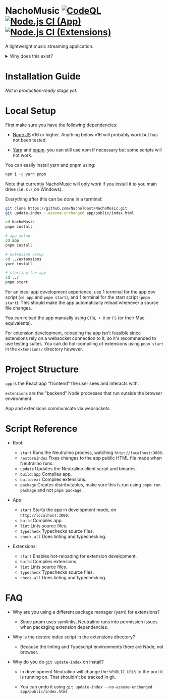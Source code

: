 # NachoMusic [![CodeQL](https://github.com/NachoToast/NachoMusic/actions/workflows/codeql-analysis.yml/badge.svg)](https://github.com/NachoToast/NachoMusic/actions/workflows/codeql-analysis.yml)[![Node.js CI (App)](https://github.com/NachoToast/NachoMusic/actions/workflows/node.js.app.yml/badge.svg)](https://github.com/NachoToast/NachoMusic/actions/workflows/node.js.app.yml)[![Node.js CI (Extensions)](https://github.com/NachoToast/NachoMusic/actions/workflows/node.js.extensions.yml/badge.svg)](https://github.com/NachoToast/NachoMusic/actions/workflows/node.js.extensions.yml)

A lightweight music streaming application.

<details>

<summary>Why does this exist?</summary>

<br />Desktop Spotify (on Windows) sucks, it has frequent errors and setting up local files is a buggy, unintuitive mess.

###### "Something went wrong", an error somehow fixable by toggling offline mode.

![image](https://community.spotify.com/t5/image/serverpage/image-id/127647iE603CAA8BE04916A/image-size/large?v=v2&px=999)

###### Songs are frequently removed from Spotify :/

![image](https://user-images.githubusercontent.com/32235595/150896756-270f5279-4c7a-42e0-b99f-0e80772f9e82.png)

###### Local files are unclickable in offline mode, but can still be played via shuffling or adding to queue.

![image](https://user-images.githubusercontent.com/32235595/150896799-ce34b1b2-a101-4366-a89d-1f312d64cdeb.png)

###### Helpful error messages ;)

![image](https://user-images.githubusercontent.com/32235595/204657140-5069df9e-d215-4ee8-93c2-701711a0f778.png)

</details>

# Installation Guide

_Not in production-ready stage yet._

# Local Setup

First make sure you have the following dependencies:

-   [Node JS](https://nodejs.org/en/) v16 or higher. Anything below v16 will probably work but has not been tested.

-   [Yarn](https://yarnpkg.com/) and [pnpm](https://pnpm.io/), you can still use npm if necessary but some scripts will not work.

You can easily install yarn and pnpm using:

```sh
npm i -g yarn pnpm
```

Note that currently NachoMusic will only work if you install it to you main drive (i.e. `C:\` on Windows).

Everything after this can be done in a terminal:

```sh
git clone https://github.com/NachoToast/NachoMusic.git
git update-index --assume-unchanged app/public/index.html

cd NachoMusic
pnpm install

# app setup
cd app
pnpm install

# extension setup
cd ../extensions
yarn install

# starting the app
cd ../
pnpm start
```

For an ideal app development experience, use 1 terminal for the app dev script (`cd app` and `pnpm start`), and 1 terminal for the start script (`pnpm start`). This should make the app automatically reload whenever a source file changes.

You can reload the app manually using `CTRL + R` or `F5` (or their Mac equivalents).

For extension development, reloading the app isn't feasible since extensions rely on a websocket connection to it, so it's recommended to use testing suites. You can do hot-compiling of extensions using `pnpm start` in the `extensions/` directory however.

# Project Structure

`app` is the React app "frontend" the user sees and interacts with.

`extensions` are the "backend" Node processes that run outside the browser environment.

App and extensions communicate via websockets.

# Script Reference

-   Root:

    -   `start` Runs the Neutralino process, watching `http://localhost:3000`.
    -   `restoreIndex` Fixes changes to the app public HTML file made when Neutralino runs.
    -   `update` Updates the Neutralino client script and binaries.
    -   `build:app` Compiles app.
    -   `build:ext` Compiles extensions.
    -   `package` Creates distributables, make sure this is run using `pnpm run package` and not `pnpm package`.

-   App:

    -   `start` Starts the app in development mode, on `http://localhost:3000`.
    -   `build` Compiles app.
    -   `lint` Lints source files.
    -   `typecheck` Typechecks source files.
    -   `check-all` Does linting and typechecking.

-   Extensions:

    -   `start` Enables hot-reloading for extension development.
    -   `build` Compiles extensions.
    -   `lint` Lints source files.
    -   `typecheck` Typechecks source files.
    -   `check-all` Does linting and typechecking.

# FAQ

-   Why are you using a different package manager (yarn) for extensions?

    -   Since pnpm uses symlinks, Neutralino runs into permission issues when packaging extension dependencies.

-   Why is the restore index script in the extensions directory?

    -   Because the linting and Typescript environments there are Node, not browser.

-   Why do you do `git update-index` on install?

    -   In development Neutralino will change the `%PUBLIC_URL%` to the port it is running on. That shouldn't be tracked in git.

    -   You can undo it using `git update-index --no-assume-unchanged app/public/index.html`
